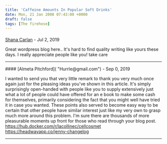 ```yaml
---
title: 'Caffeine Amounts In Popular Soft Drinks'
date: Mon, 21 Jan 2008 07:43:00 +0000
draft: false
tags: [The firehose]
---
```



#### 
[Shana Carlan](http://www.king-of-shop.com/ "DarwinKalchthaler41890@gmail.com") - <time datetime="2019-07-30 02:49:21">Jul 2, 2019</time>

Great wordpress blog here.. It's hard to find quality writing like yours these days. I really appreciate people like you! take care
<hr />
#### 
[Almeta Pitchford]( "Hurrle@gmail.com") - <time datetime="2019-09-08 22:37:32">Sep 0, 2019</time>

I wanted to send you that very little remark to thank you very much once again just for the pleasing ideas you've shown in this article. It's simply surprisingly open-handed with people like you to supply extensively just what a lot of people could have offered for an e book to make some cash for themselves, primarily considering the fact that you might well have tried it in case you wanted. These points also served to become easy way to be certain that other people have similar interest just like my very own to grasp much more around this problem. I'm sure there are thousands of more pleasurable moments up front for those who read through your blog post. https://hub.docker.com/r/lacollinec/cellcosmet https://headwayapp.co/jenny-changelog
<hr />
